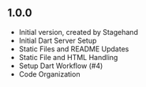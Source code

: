 ## 1.0.0

- Initial version, created by Stagehand
- Initial Dart Server Setup
- Static Files and README Updates
- Static File and HTML Handling
- Setup Dart Workflow (#4)
- Code Organization